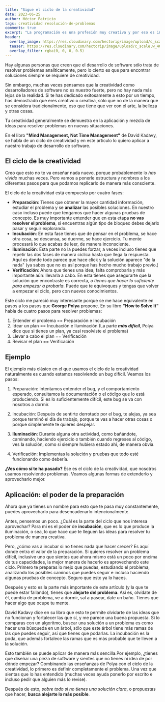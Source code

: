 ```yaml
---
title: "Sigue el ciclo de la creatividad"
date: 2023-06-25
author: Héctor Patricio
tags: creatividad resolución-de-problemas
comments: true
excerpt: "La programación es una profesión muy creativa y por eso es importante que aprendamos a manejarla, hablemos de los  "
header:
  overlay_image: https://res.cloudinary.com/hectorip/image/upload/c_scale,w_1400/v1685716414/lekoarts-fwVo1x7CktY-unsplash_stnjdh.jpg
  teaser: https://res.cloudinary.com/hectorip/image/upload/c_scale,w_400/v1685716414/lekoarts-fwVo1x7CktY-unsplash_stnjdh.jpg
  overlay_filter: rgba(0, 0, 0, 0.5)
---
```


Hay algunas personas que creen que el desarrollo de software sólo trata de resolver problemas analíticamente, pero lo cierto es que para encontrar soluciones siempre se requiere de creatividad.

Sin embargo, muchas veces pensamos que la creatividad como desarrolladores de software no es nuestro fuerte, pero no hay nada más lejos de la realidad. Si te has dedicado exitosamente a esto por un tiempo, has demostrado que eres creativo o creativa, sólo que no de la manera que se considera tradicionalmente, eso que tiene que ver con el arte, la belleza y otras cosas.

Tu creatividad generalmente se demuestra en la aplicación y mezcla de ideas para resolver problemas en nuevas situaciones.

En el libro **"Mind Management, Not Time Management"** de David Kadavy, se habla de un ciclo de creatividad y en este artículo lo quiero aplicar a nuestro trabajo de desarrollo de software.

## El ciclo de la creatividad

Creo que esto no te va enseñar nada nuevo, porque probablemente lo _has vivido_ muchas veces. Pero vamos a ponerle estructura y nombres a los diferentes pasos para que podamos replicarlo de manera más consciente.

El ciclo de la creatividad está compuesto por cuatro fases:

- **Preparación**: Tienes que obtener la mayor cantidad información, estudiar el problema y se **analizar** las posibles soluciones. En nuestro caso incluso puede que tengamos que hacer algunas pruebas de concepto. Es muy importante entender que en esta etapa **no vas resolver el problema**, si encuentras algún tipo de bloqueo debes dejarlo pasar y seguir explorando.
- **Incubación**: En esta fase tienes que de pensar en el problema, se hace otra cosa, se descansa, se duerme, se hace ejercicio. Tu mente procesará lo que acabas de leer, de manera inconsciente.
- **Iluminación**: Esta parte no la puedes forzar, a veces incluso tienes que repetir las dos fases de manera cíclica hasta que llega la respuesta. Aquí es donde todo parece que hace click y la solución aparece "de la nada" (ya sabes que no es así porque has hecho mucho trabajo previo.)
- **Verificación**: Ahora que tienes una idea, falta comprobarla y más importante aún: llevarla a cabo. En esta tienes que asegurarte que la solución que encontraste es correcta, _o tienes que hacer lo suficiente para empezar a probarla_. Puede que te equivoques y tengas que volver a empezar el ciclo, pero con nuevos conocimientos.

Este ciclo me pareció muy interesante porque se me hace equivalente en pasos a los pasos que **George Polya** propone. En su libro **"How to Solve It"** habla de cuatro pasos para resolver problemas:

1. Entender el problema == Preparación e Incubación
2. Idear un plan == Incubación e Iluminación (La parte **_más difícil_**, Polya dice que si tienes un plan, ya casi resolviste el problema)
3. Llevar a cabo el plan == Verificación
4. Revisar el plan == Verificación

## Ejemplo

El ejemplo más clásico en el que usamos el ciclo de la creatividad naturalmente es cuando estamos resolviendo un bug difícil. Veamos los pasos:

1. Preparación: Intentamos entender el bug, y el comportamiento esperado, consultamos la documentación o el código que lo está produciendo. Si es lo suficientemente difícil, este bug se va con nosotros a dormir.

2. Incubación: Después de sentirte derrotado por el bug, te alejas, ya sea porque terminó el día de trabajo, porque te vas a hacer otras cosas o porque simplemente te quieres despejar.

3. **Iluminación**: Durante alguna otra actividad, como bañándote, caminando, haciendo ejercicio o también cuando regreses al código, ves la solución, como si siempre hubiera estado ahí, de manera obvia.

4. Verificación: Implementas la solución y pruebas que todo esté funcionando como debería.

**¿Ves cómo sí te ha pasado?** Ese es el ciclo de la creatividad, que nosotros usamos resolviendo problemas. Veamos algunas formas de extenderlo y aprovecharlo mejor.

## Aplicación: el poder de la preparación

Ahora que ya tienes un nombre para esto que te pasa muy constantemente, puedes aprovecharlo para desencadenarlo intencionalmente.

Antes, pensemos un poco. ¿Cuál es la parte del ciclo que nos interesa aprovechar? Para mi es el poder de **incubación**, que es lo que produce la iluminación, o sea, lo que hace que te lleguen las ideas para resolver tu problema de manera creativa.

Pero, ¿cómo vas a incubar si no tienes nada que hacer crecer? Es aquí donde entra el valor de la preparación. Si quieres resolver un problema difícil, inclusive uno que sientes que ahora mismo está un poco por encima de tus capacidades, la mejor manera de hacerlo es aprovechando este ciclo. Primero te preparas lo mejo que puedas, estudiando el problema, analizando los posibles caminos que puedes seguir e incluso haciendo algunas pruebas de concepto. Seguro que esto ya lo haces.

Después y esto es la parte más importante de este artículo (y la que te puede estar fallando), tienes que **alejarte del problema**. Así es, olvídate de él, cambia de problema, ve a dormir, sal a pasear, date un baño. Tienes que hacer algo que ocupe tu mente.

David Kadavy dice en su libro que esto te permite olvidarte de las ideas que no funcionan y fortalecer las que sí, y me parece una buena propuesta. Si lo comparas con un algoritmo, buscar una solución a un problema es como hacer una búsqueda en un árbol, sólo que este árbol tiene más ramas de las que puedes seguir, así que tienes que podarlas. La incubación es la poda, que además fortalece las ramas que es más probable que te lleven a la solución.

Esto también se puede aplicar de manera más sencilla.Por ejemplo, ¿tienes que diseñar una pieza de software y sientes que no tienes ni idea de por dónde empezar? Combinando las enseñanzas de Polya con el ciclo de la creatividad, lo primero es definir completamente el problema. Una vez que sientas que lo has entendido (muchas veces ayuda ponerlo por escrito e incluso pedir que alguien más lo revise).

Después de esto, _sobre todo si no tienes una solución clara_, o propuestas que hacer, **busca alejarte lo más posible**.